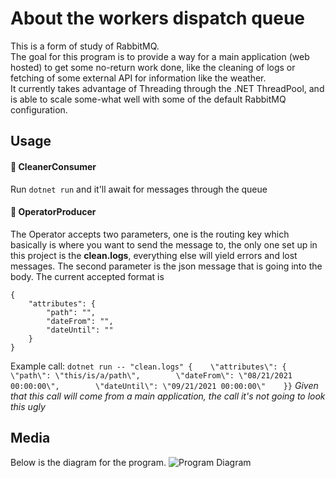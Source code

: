 # About the workers dispatch queue
This is a form of study of RabbitMQ.\
The goal for this program is to provide a way for a main application (web hosted) to get some no-return work done, like the cleaning of logs or fetching of some external API for information like the weather.\
It currently takes advantage of Threading through the .NET ThreadPool, and is able to scale some-what well with some of the default RabbitMQ configuration.

## Usage
#### 🧽 CleanerConsumer
Run `dotnet run` and it'll await for messages through the queue
#### 👮 OperatorProducer
The Operator accepts two parameters, one is the routing key which basically is where you want to send the message to, the only one set up in this project is the **clean.logs**, everything else will yield errors and lost messages. The second parameter is the json message that is going into the body. The current accepted format is 
```
{
    "attributes": {
        "path": "",
        "dateFrom": "",
        "dateUntil": ""
    }
}
```
Example call: `dotnet run -- "clean.logs" {    \"attributes\": {        \"path\": \"this/is/a/path\",        \"dateFrom\": \"08/21/2021 00:00:00\",        \"dateUntil\": \"09/21/2021 00:00:00\"    }}`
*Given that this call will come from a main application, the call it's not going to look this ugly*

## Media
Below is the diagram for the program.
![Program Diagram](https://svgshare.com/i/_68.svg)

